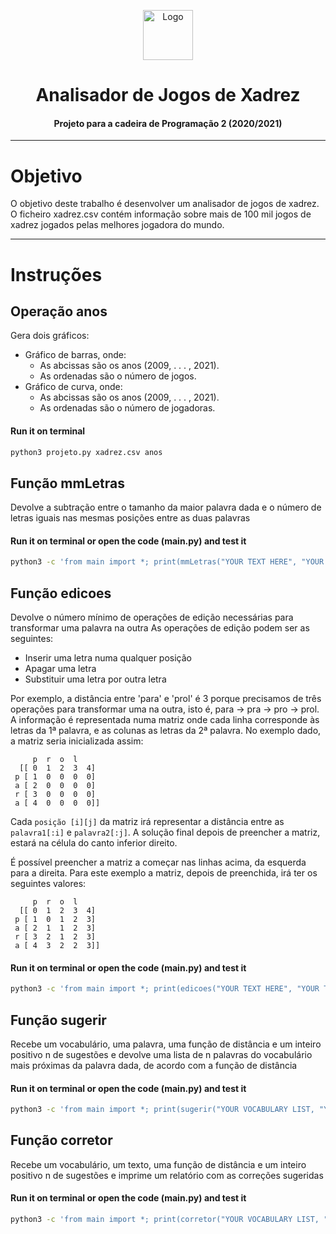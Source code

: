 <p align="center">
    <img src="https://www.pngmart.com/files/3/Chess-PNG-Image.png" alt="Logo" width="80" height="80">
</p>

# <h1 align="center">Analisador de Jogos de Xadrez</h3>
<h4 align="center">Projeto para a cadeira de Programação 2 (2020/2021)</h5>

<hr>

# Objetivo
O objetivo deste trabalho é desenvolver um analisador de jogos de xadrez. O ficheiro xadrez.csv contém informação sobre mais de 100 mil jogos de xadrez jogados pelas melhores jogadora do mundo.

<hr>

# Instruções 

## Operação anos
Gera dois gráficos: 
* Gráfico de barras, onde:
    * As abcissas são os anos (2009, . . . , 2021).
    * As ordenadas são o número de jogos.
* Gráfico de curva, onde:
    * As abcissas são os anos (2009, . . . , 2021).
    * As ordenadas são o número de jogadoras.

#### **Run it on terminal** 
```bash
python3 projeto.py xadrez.csv anos
```

## Função mmLetras
Devolve a subtração entre o tamanho da maior palavra dada e o número de letras iguais nas mesmas posições entre as duas palavras

#### **Run it on terminal or open the code (main.py) and test it** 
```bash
python3 -c 'from main import *; print(mmLetras("YOUR TEXT HERE", "YOUR TEXT HERE"))'
```

## Função edicoes 
Devolve o número mínimo de operações de edição necessárias para transformar uma palavra na outra 
As operações de edição podem ser as seguintes:
* Inserir uma letra numa qualquer posição 
* Apagar uma letra
* Substituir uma letra por outra letra

Por exemplo, a distância entre 'para' e 'prol' é 3 porque precisamos de três operações para transformar uma na outra, isto é, para -> pra -> pro -> prol. <br>
A informação é representada numa matriz onde cada linha corresponde às letras da 1ª palavra, e as colunas as letras da 2ª palavra. No exemplo dado, a matriz seria inicializada assim: <br>

```     
     p  r  o  l
  [[ 0  1  2  3  4]
 p [ 1  0  0  0  0]
 a [ 2  0  0  0  0]
 r [ 3  0  0  0  0]
 a [ 4  0  0  0  0]]
``` 

Cada ```posição [i][j]``` da matriz irá representar a distância entre as ```palavra1[:i]``` e ```palavra2[:j]```. A solução final depois de preencher a matriz, estará na célula do canto inferior direito.</p> 

É possível preencher a matriz a começar nas linhas acima, da esquerda para a direita.
Para este exemplo a matriz, depois de preenchida, irá ter os seguintes valores:

```   
     p  r  o  l
  [[ 0  1  2  3  4]
 p [ 1  0  1  2  3]
 a [ 2  1  1  2  3]
 r [ 3  2  1  2  3]
 a [ 4  3  2  2  3]]
```

#### **Run it on terminal or open the code (main.py) and test it** 
```bash
python3 -c 'from main import *; print(edicoes("YOUR TEXT HERE", "YOUR TEXT HERE"))'
``` 
## Função sugerir 
Recebe um vocabulário, uma palavra, uma função de distância e um inteiro positivo n de sugestões e devolve uma lista de n palavras do vocabulário mais próximas da palavra dada, de acordo com a função de distância 

#### **Run it on terminal or open the code (main.py) and test it** 
```bash
python3 -c 'from main import *; print(sugerir("YOUR VOCABULARY LIST, "YOUR TEXT HERE", "YOUR DISTANCE FUNCTION", maxSugestoes=5))'
``` 

## Função corretor 
Recebe um vocabulário, um texto, uma função de distância e um inteiro positivo n de sugestões e imprime um relatório com as correções sugeridas 

#### **Run it on terminal or open the code (main.py) and test it** 
```bash
python3 -c 'from main import *; print(corretor("YOUR VOCABULARY LIST, "YOUR TEXT HERE", "YOUR DISTANCE FUNCTION", maxSugestoes=5))'
``` 
